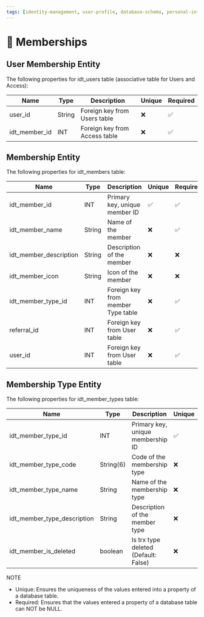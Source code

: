 ```yaml
---
tags: [identity-management, user-profile, database-schema, personal-information, data-verification]
---
```

# 🪪 Memberships

## User Membership Entity
The following properties for idt_users table (associative table for Users and Access):

| Name                | Type      | Description                                      | Unique | Required  |
|---------------------|-----------|--------------------------------------------------|--------|-----------|
| user_id             | String    | Foreign key from Users table                     |   ❌   |    ✅    |
| idt_member_id     | INT       | Foreign key from Access table                    |   ❌   |    ✅    |


## Membership Entity
The following properties for idt_members table:

| Name                      | Type      | Description                                | Unique | Required  |
|---------------------------|-----------|--------------------------------------------|--------|-----------|
| idt_member_id             | INT       | Primary key, unique member ID              |   ✅   |    ✅    |
| idt_member_name           | String    | Name of the member                         |   ❌   |    ✅    |
| idt_member_description    | String    | Description of the member                  |   ❌   |    ❌    |
| idt_member_icon           | String    | Icon of the member                         |   ❌   |    ❌    |
| idt_member_type_id        | INT       | Foreign key from member Type table         |   ❌   |    ✅    |
| referral_id               | INT       | Foreign key from User table                |   ❌   |    ✅    |
| user_id                   | INT       | Foreign key from User table                |   ❌   |    ✅    |


## Membership Type Entity
The following properties for idt_member_types table:

| Name                    | Type      | Description                                 | Unique | Required  |
|-------------------------|-----------|---------------------------------------------|--------|-----------|
| idt_member_type_id           | INT       | Primary key, unique membership ID                 |   ✅   |    ✅    |
| idt_member_type_code         | String(6) | Code of the membership type               |   ❌   |    ✅    |
| idt_member_type_name         | String    | Name of the membership type               |   ❌   |    ✅    |
| idt_member_type_description  | String    | Description of the member type               |   ❌   |    ❌    |
| idt_member_is_deleted   | boolean   | Is trx type deleted (Default: False)        |   ❌   |    ✅    |


NOTE
- Unique: Ensures the uniqueness of the values entered into a property of a database table.
- Required: Ensures that the values entered a property of a database table can NOT be NULL.
